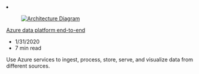 <!-- This file is automatically generated by build/architectures/build_index.py. Any updates will be lost. -->

<!-- markdownlint-disable MD033 -->

<li class="grid-item item-column" data-categories="Databases Analytics ">
<article class="card">
    <div class="card-header has-margin-bottom-none" aria-hidden="true">
        <figure class="image diagram has-height-175 has-overflow-hidden level">
            <a href="/azure/architecture/example-scenario/dataplate2e/data-platform-end-to-end"><img src="/azure/architecture/browse/thumbs/data-platform-end-to-end.png" class="diagram" alt="Architecture Diagram" data-linktype="relative-path"></a>
        </figure>
    </div>
    <div class="card-content">
        <a class="card-content-title has-margin-top-none" href="/azure/architecture/example-scenario/dataplate2e/data-platform-end-to-end">
            <p>Azure data platform end-to-end</p>
        </a>
        <ul class="card-content-metadata">
            <li>1/31/2020</li>
            <li>7 min read</li>
        </ul>
        <p class="card-content-description">Use Azure services to ingest, process, store, serve, and visualize data from different sources.</p>
        <div class="bottom-to-top-fade is-hidden-mobile"></div>
    </div>
</article>
</li>
